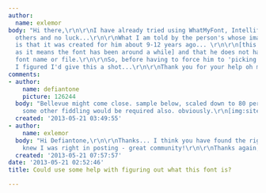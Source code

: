 ```yaml
---
author:
  name: exlemor
body: "Hi there,\r\n\r\nI have already tried using WhatMyFont, Intellifont and a few
  others and no luck...\r\n\r\nWhat I am told by the person's whose image this is,
  is that it was created for him about 9-12 years ago... \r\n\r\n[this might help
  as it means the font has been around a while] and that he does not have the original
  font name or file.\r\n\r\nSo, before having to force him to 'picking a new font',
  I figured I'd give this a shot...\r\n\r\nThank you for your help oh masters of fonts!\r\nCheers,\r\n\r\nE."
comments:
- author:
    name: defiantone
    picture: 126244
  body: "Bellevue might come close. sample below, scaled down to 80 percent width.
    some other fiddling would be required also. obviously.\r\n[img:sites/default/files/old-images/snap_5305.png]"
  created: '2013-05-21 03:49:55'
- author:
    name: exlemor
  body: "Hi Defiantone,\r\n\r\nThanks... I think you have found the right one indeed...\r\n\r\nI
    knew I was right in posting - great community!\r\n\r\nThanks again,\r\nSincerely,\r\n\r\nE."
  created: '2013-05-21 07:57:57'
date: '2013-05-21 02:52:46'
title: Could use some help with figuring out what this font is?

---
```

